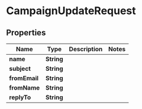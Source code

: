 

# CampaignUpdateRequest


## Properties

| Name | Type | Description | Notes |
|------------ | ------------- | ------------- | -------------|
|**name** | **String** |  |  |
|**subject** | **String** |  |  |
|**fromEmail** | **String** |  |  |
|**fromName** | **String** |  |  |
|**replyTo** | **String** |  |  |



